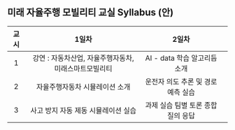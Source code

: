 ## 미래 자율주행 모빌리티 교실 Syllabus (안)

| 교시 | 1일차 | 2일차 |     |
|:-----:|:-----:|:-----:|:-----:|
| 1 | 강연 : 자동차산업, 자율주행자동차, 미래스마트모빌리티 | AI - data 학습 알고리듬 소개 |    |
| 2 | 자율주행자동차 시뮬레이션 소개 | 운전자 의도 추론 및 경로 예측 실습 |    |
| 3 | 사고 방지 자동 제동 시뮬레이션 실습 | 과제 실습 팀별 토론 종합 질의 응답 |     |
